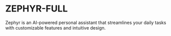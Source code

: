 # ZEPHYR-FULL
Zephyr is an AI-powered personal assistant that streamlines your daily tasks with customizable features and intuitive design.
